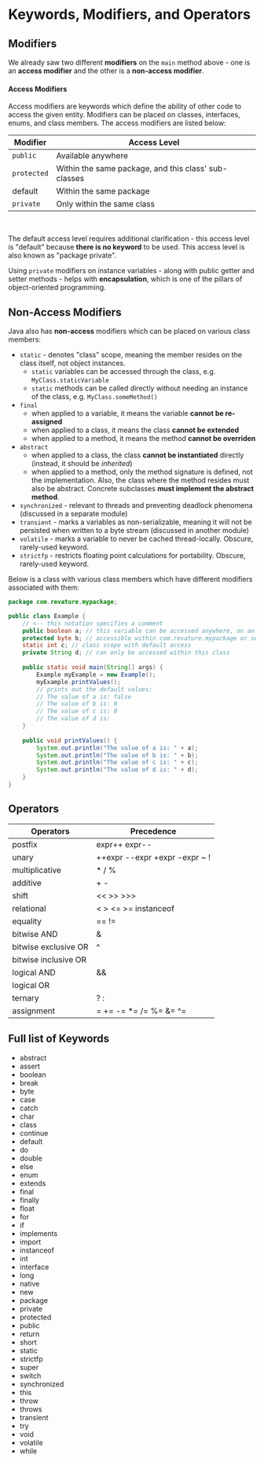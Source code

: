 # Keywords, Modifiers, and Operators


## Modifiers

We already saw two different **modifiers** on the `main` method above - one is an **access modifier** and the other is a **non-access modifier**. 

#### Access Modifiers

Access modifiers are keywords which define the ability of other code to access the given entity. Modifiers can be placed on classes, interfaces, enums, and class members. The access modifiers are listed below:

| Modifier | Access Level |
| --- | --- |
| `public` | Available anywhere |
| `protected` | Within the same package, and this class' sub-classes |
| default | Within the same package |
| `private` | Only within the same class |
<br>

The default access level requires additional clarification - this access level is "default" because **there is no keyword** to be used. This access level is also known as "package private".

Using `private` modifiers on instance variables - along with public getter and setter methods - helps with **encapsulation**, which is one of the pillars of object-oriented programming.

## Non-Access Modifiers

Java also has **non-access** modifiers which can be placed on various class members:
* `static` - denotes "class" scope, meaning the member resides on the class itself, not object instances.
  * `static` variables can be accessed through the class, e.g. `MyClass.staticVariable`
  * `static` methods can be called directly without needing an instance of the class, e.g. `MyClass.someMethod()`
* `final`
  * when applied to a variable, it means the variable **cannot be re-assigned**
  * when applied to a class, it means the class **cannot be extended**
  * when applied to a method, it means the method **cannot be overriden**
* `abstract`
  * when applied to a class, the class **cannot be instantiated** directly (instead, it should be *inherited*)
  * when applied to a method, only the method signature is defined, not the implementation. Also, the class where the method resides must also be abstract. Concrete subclasses **must implement the abstract method**.
* `synchronized` - relevant to threads and preventing deadlock phenomena (discussed in a separate module)
* `transient` - marks a variables as non-serializable, meaning it will not be persisted when written to a byte stream (discussed in another module)
* `volatile` - marks a variable to never be cached thread-locally. Obscure, rarely-used keyword.
* `strictfp` - restricts floating point calculations for portability. Obscure, rarely-used keyword.

Below is a class with various class members which have different modifiers associated with them:
```java
package com.revature.mypackage;

public class Example {
    // <-- this notation specifies a comment
	public boolean a; // this variable can be accessed anywhere, on an object of type Example
	protected byte b; // accessible within com.revature.mypackage or subclasses of Example
	static int c; // class scope with default access
	private String d; // can only be accessed within this class
	
	public static void main(String[] args) {
		Example myExample = new Example();
		myExample.printValues();
		// prints out the default values:
		// The value of a is: false
		// The value of b is: 0
		// The value of c is: 0
		// The value of d is:
	}
	
	public void printValues() {
		System.out.println("The value of a is: " + a);
		System.out.println("The value of b is: " + b);
		System.out.println("The value of c is: " + c);
		System.out.println("The value of d is: " + d);
	}
}
```
  
## Operators

| Operators | Precedence |
| --------- | ---------- |
| postfix | expr++ expr-- |
| unary |	++expr --expr +expr -expr ~ ! |
| multiplicative | * / % |
| additive | + - |
| shift | << >> >>> |
| relational | < > <= >= instanceof |
| equality | == != |
| bitwise AND | & |
| bitwise exclusive OR | ^ |
| bitwise inclusive OR | | |
| logical AND | && |
| logical OR | || |
| ternary | ? : |
| assignment | = += -= *= /= %= &= ^= |= <<= >>= >>>= |



## Full list of Keywords

- abstract
 - assert
 - boolean
 - break
 - byte
 - case
 - catch
 - char
 - class
 - continue
 - default
 - do
 - double
 - else
 - enum
 - extends
 - final
 - finally
 - float
 - for
 - if
 - implements
 - import
 - instanceof
 - int
 - interface
 - long
 - native
 - new
 - package
 - private
 - protected
 - public
 - return
 - short
 - static
 - strictfp
 - super
 - switch
 - synchronized
 - this
 - throw
 - throws
 - transient
 - try
 - void
 - volatile
 - while
